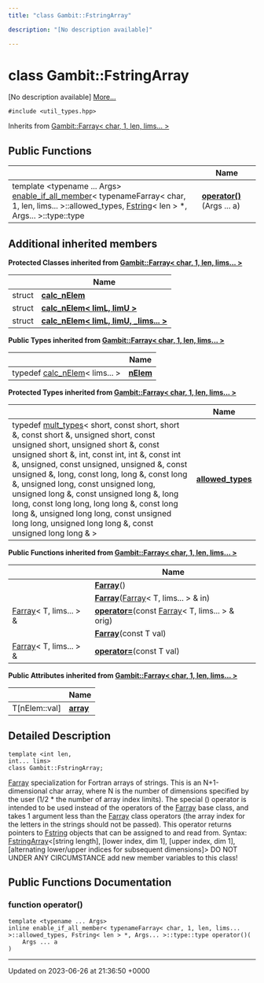 ```yaml
---
title: "class Gambit::FstringArray"

description: "[No description available]"

---
```


# class Gambit::FstringArray



[No description available] [More...](#detailed-description)


`#include <util_types.hpp>`

Inherits from [Gambit::Farray< char, 1, len, lims... >](/documentation/code/classes/classgambit_1_1farray/)

## Public Functions

|                | Name           |
| -------------- | -------------- |
| template <typename ... Args\> <br>[enable_if_all_member](/documentation/code/classes/structgambit_1_1enable__if__all__member/)< typenameFarray< char, 1, len, lims... >::allowed_types, [Fstring](/documentation/code/classes/classgambit_1_1fstring/)< len > *, Args... >::type::type | **[operator()](/documentation/code/classes/classgambit_1_1fstringarray/#function-operator)**(Args ... a) |

## Additional inherited members

**Protected Classes inherited from [Gambit::Farray< char, 1, len, lims... >](/documentation/code/classes/classgambit_1_1farray/)**

|                | Name           |
| -------------- | -------------- |
| struct | **[calc_nElem](/documentation/code/classes/structgambit_1_1farray_1_1calc__nelem/)**  |
| struct | **[calc_nElem< limL, limU >](/documentation/code/classes/structgambit_1_1farray_1_1calc__nelem_3_01liml_00_01limu_01_4/)**  |
| struct | **[calc_nElem< limL, limU, _lims... >](/documentation/code/classes/structgambit_1_1farray_1_1calc__nelem_3_01liml_00_01limu_00_01__lims_8_8_8_01_4/)**  |

**Public Types inherited from [Gambit::Farray< char, 1, len, lims... >](/documentation/code/classes/classgambit_1_1farray/)**

|                | Name           |
| -------------- | -------------- |
| typedef [calc_nElem](/documentation/code/classes/structgambit_1_1farray_1_1calc__nelem/)< lims... > | **[nElem](/documentation/code/classes/classgambit_1_1farray/#typedef-nelem)**  |

**Protected Types inherited from [Gambit::Farray< char, 1, len, lims... >](/documentation/code/classes/classgambit_1_1farray/)**

|                | Name           |
| -------------- | -------------- |
| typedef [mult_types](/documentation/code/classes/structgambit_1_1mult__types/)< short, const short, short &, const short &, unsigned short, const unsigned short, unsigned short &, const unsigned short &, int, const int, int &, const int &, unsigned, const unsigned, unsigned &, const unsigned &, long, const long, long &, const long &, unsigned long, const unsigned long, unsigned long &, const unsigned long &, long long, const long long, long long &, const long long &, unsigned long long, const unsigned long long, unsigned long long &, const unsigned long long & > | **[allowed_types](/documentation/code/classes/classgambit_1_1farray/#typedef-allowed-types)**  |

**Public Functions inherited from [Gambit::Farray< char, 1, len, lims... >](/documentation/code/classes/classgambit_1_1farray/)**

|                | Name           |
| -------------- | -------------- |
| | **[Farray](/documentation/code/classes/classgambit_1_1farray/#function-farray)**() |
| | **[Farray](/documentation/code/classes/classgambit_1_1farray/#function-farray)**([Farray](/documentation/code/classes/classgambit_1_1farray/)< T, lims... > & in) |
| [Farray](/documentation/code/classes/classgambit_1_1farray/)< T, lims... > & | **[operator=](/documentation/code/classes/classgambit_1_1farray/#function-operator)**(const [Farray](/documentation/code/classes/classgambit_1_1farray/)< T, lims... > & orig) |
| | **[Farray](/documentation/code/classes/classgambit_1_1farray/#function-farray)**(const T val) |
| [Farray](/documentation/code/classes/classgambit_1_1farray/)< T, lims... > & | **[operator=](/documentation/code/classes/classgambit_1_1farray/#function-operator)**(const T val) |

**Public Attributes inherited from [Gambit::Farray< char, 1, len, lims... >](/documentation/code/classes/classgambit_1_1farray/)**

|                | Name           |
| -------------- | -------------- |
| T[nElem::val] | **[array](/documentation/code/classes/classgambit_1_1farray/#variable-array)**  |


## Detailed Description

```
template <int len,
int... lims>
class Gambit::FstringArray;
```


[Farray](/documentation/code/classes/classgambit_1_1farray/) specialization for Fortran arrays of strings. This is an N+1-dimensional char array, where N is the number of dimensions specified by the user (1/2 * the number of array index limits). The special () operator is intended to be used instead of the operators of the [Farray](/documentation/code/classes/classgambit_1_1farray/) base class, and takes 1 argument less than the [Farray](/documentation/code/classes/classgambit_1_1farray/) class operators (the array index for the letters in the strings should not be passed). This operator returns pointers to [Fstring](/documentation/code/classes/classgambit_1_1fstring/) objects that can be assigned to and read from. Syntax: [FstringArray](/documentation/code/classes/classgambit_1_1fstringarray/)<[string length], [lower index, dim 1], [upper index, dim 1], [alternating lower/upper indices for subsequent dimensions]> DO NOT UNDER ANY CIRCUMSTANCE add new member variables to this class! 

## Public Functions Documentation

### function operator()

```
template <typename ... Args>
inline enable_if_all_member< typenameFarray< char, 1, len, lims... >::allowed_types, Fstring< len > *, Args... >::type::type operator()(
    Args ... a
)
```


-------------------------------

Updated on 2023-06-26 at 21:36:50 +0000